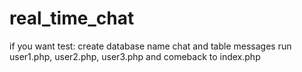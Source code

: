 # real_time_chat
if you want test:
create database name chat and table messages
run user1.php, user2.php, user3.php and comeback to index.php
